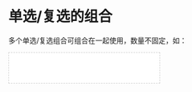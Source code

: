 # 单选/复选的组合

多个单选/复选组合可组合在一起使用，数量不固定，如：

<iframe src="../../demo/checkAndRadio/c_r_1.html" height="60px" frameborder="0" scrolling="no" style="border: 1px dashed #ccc;"> </iframe>

